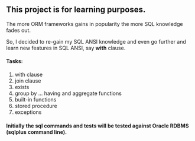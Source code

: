 ## This project is for learning purposes.

The more ORM frameworks gains in popularity the more SQL knowledge fades out.

So, I decided to re-gain my SQL ANSI knowledge and even go further and learn new features in SQL ANSI, say **with** clause.


#### Tasks:
1. with clause
1. join clause
1. exists
1. group by ... having and aggregate functions
1. built-in functions
1. stored procedure
1. exceptions

#### Initially the sql commands and tests will be tested against Oracle RDBMS (sqlplus command line).
